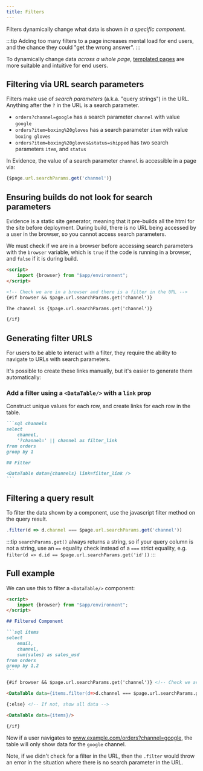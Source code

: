 ```yaml
---
title: Filters
---
```


Filters dynamically change what data is shown _in a specific component_.

:::tip
Adding too many filters to a page increases mental load for end users, and the chance they could "get the wrong answer".
:::

To dynamically change data _across a whole page_, [templated pages](../templated-pages) are more suitable and intuitive for end users.

## Filtering via URL search parameters

Filters make use of _search parameters_ (a.k.a. "query strings") in the URL. Anything after the `?` in the URL is a search parameter.

- `orders?channel=google` has a search parameter `channel` with value `google`
- `orders?item=boxing%20gloves` has a search parameter `item` with value `boxing gloves`
- `orders?item=boxing%20gloves&status=shipped` has two search parameters `item`, and `status`

In Evidence, the value of a search parameter `channel` is accessible in a page via:

```js
{$page.url.searchParams.get('channel')}
```

## Ensuring builds do not look for search parameters

Evidence is a static site generator, meaning that it pre-builds all the html for the site before deployment. During build, there is no URL being accessed by a user in the browser, so you cannot access search parameters.

We must check if we are in a browser before accessing search parameters with the `browser` variable, which is `true` if the code is running in a browser, and `false` if it is during build.

```markdown
<script>
    import {browser} from "$app/environment";
</script>

<!-- Check we are in a browser and there is a filter in the URL -->
{#if browser && $page.url.searchParams.get('channel')}

The channel is {$page.url.searchParams.get('channel')} 

{/if}
```

## Generating filter URLS

For users to be able to interact with a filter, they require the ability to navigate to URLs with search parameters.

It's possible to create these links manually, but it's easier to generate them automatically:

### Add a filter using a `<DataTable/>` with a `link` prop

Construct unique values for each row, and create links for each row in the table.

````markdown
```sql channels
select
    channel,
    '?channel=' || channel as filter_link
from orders
group by 1

## Filter

<DataTable data={channels} link=filter_link />
```
````

## Filtering a query result

To filter the data shown by a component, use the javascript filter method on the query result.


```js title="Filter method"
.filter(d => d.channel === $page.url.searchParams.get('channel'))
```

:::tip
`searchParams.get()` always returns a string, so if your query column is not a string, use an `==` equality check instead of a `===` strict equality, e.g. `filter(d => d.id == $page.url.searchParams.get('id'))`
:::

## Full example

We can use this to filter a `<DataTable/>` component:

````markdown
<script>
    import {browser} from "$app/environment";
</script>

## Filtered Component

```sql items
select
    email,
    channel,
    sum(sales) as sales_usd
from orders
group by 1,2
```

{#if browser && $page.url.searchParams.get('channel')} <!-- Check we are in a browser and there is a filter in the URL -->

<DataTable data={items.filter(d=>d.channel === $page.url.searchParams.get('channel'))}/>

{:else} <!-- If not, show all data -->

<DataTable data={items}/>

{/if}
````

Now if a user navigates to www.example.com/orders?channel=google, the table will only show data for the `google` channel.

Note, if we didn't check for a filter in the URL, then the `.filter` would throw an error in the situation where there is no search parameter in the URL.
